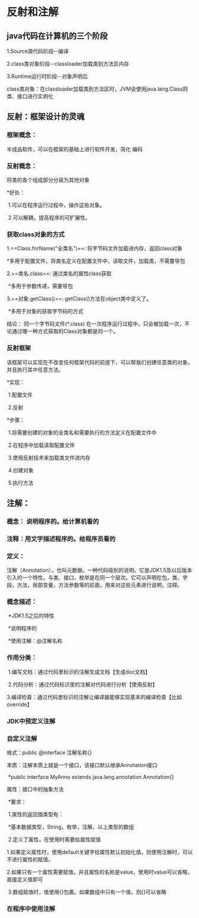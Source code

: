 # 	反射和注解

## java代码在计算机的三个阶段

1.Source源代码阶段--编译

2.class类对象阶段--classloader加载类到方法区内存

3.Runtime运行时阶段--对象声明后



class类对象：在classloader加载类到方法区时，JVM会使用java.lang.Class将类、接口进行实例化

## 反射：框架设计的灵魂

### 框架概念：

半成品软件，可以在框架的基础上进行软件开发，简化 编码

### 反射概念：

将类的各个组成部分分装为其他对象

*好处：

​	1.可以在程序运行过程中，操作这些对象。

​	2.可以解耦，提高程序的可扩展性。

### 获取class对象的方式

1.==Class.forName("全类名")==:	将字节码文件加载进内存，返回class对象

​	*多用于配置文件，将类名定义在配置文件中，读取文件，加载类，不需要导包

2.==类名.class==:	通过类名的属性class获取

​	*多用于参数传递，需要导包

3.==对象.getClass()==:	getClass()方法在object类中定义了。

​	*多用于对象的获取字节码的方式

结论：
				同一个字节码文件(*.class)	在一次程序运行过程中，只会被加载一次，不论通过哪一种方式获取的Class对象都是同一个。

### 反射框架

该框架可以实现在不改变任何框架代码的前提下，可以帮我们创建任意类的对象，并且执行其中任意方法。

*实现：

​	1.配置文件

​	2.反射

*步骤：

​	1.将需要创建的对象的全类名和需要执行的方法定义在配置文件中

​	2.在程序中加载读取配置文件

​	3.使用反射技术来加载类文件进内存

​	4.创建对象

​	5.执行方法



## 注解：

### 概念： 说明程序的。给计算机看的

### 注释：用文字描述程序的。给程序员看的



### 定义：

注解（Annotation），也叫元数据。一种代码级别的说明。它是JDK1.5及以后版本引入的一个特性，与类、接口、枚举是在同一个层次。它可以声明在包，类，字段，方法，局部变量，方法参数等的前面，用来对这些元素进行说明，注释。

### 概念描述：

​	*JDK1.5之后的特性

​	*说明程序的

​	*使用注解：@注解名称

### 作用分类：

​	1.编写文档：通过代码里标识的注解生成文档【生成doc文档】

​	2.代码分析：通过代码标识里的注解对代码进行分析【使用反射】

​	3.编译检查：通过代码里标识的注解让编译器能够实现基本的编译检查【比如override】



### JDK中预定义注解

### 自定义注解

格式：public @interface 注解名称{}

本质：注解本质上就是一个接口，该接口默认继承Annotation接口

​	*public interface MyAnno extends java.lang.annotation.Annotation{}

属性：接口中的抽象方法

​	*要求：

​		1.属性的返回值类型有：

​				*基本数据类型，String，枚举，注解，以上类型的数组

​		2.定义了属性，在使用时需要给属性赋值

​			1.如果定义属性时，使用default关键字给属性默认初始化值，则使用注解时，可以不进行属性的赋值。

​			2.如果只有一个属性需要赋值，并且属性的名称是value，使用时value可以省略，直接定义值即可

​			3.数组赋值时，值使用{}包裹。如果数组中只有一个值，则{}可以省略

### 在程序中使用注解